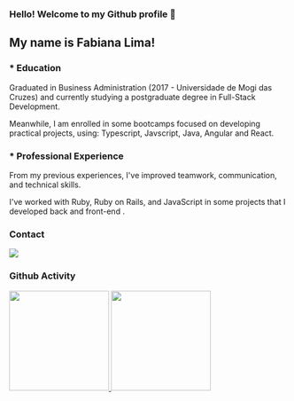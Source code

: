 ### Hello! Welcome to my Github profile 👋
## My name is Fabiana Lima!

### * Education

Graduated in Business Administration (2017 - Universidade de Mogi das Cruzes) and currently studying a postgraduate degree in Full-Stack Development.

Meanwhile, I am enrolled in some bootcamps focused on developing practical projects, using: Typescript, Javscript, Java, Angular and React.

### * Professional Experience

From my previous experiences, I've improved teamwork, communication, and technical skills.

I've worked with Ruby, Ruby on Rails, and JavaScript in some projects that I developed back and front-end .
            
### Contact
<div>
<a href="https://www.linkedin.com/in/fabiana-lima-886467138/" target="_blank"><img loading="lazy" src="https://img.shields.io/badge/-LinkedIn-%230077B5?style=for-the-badge&logo=linkedin&logoColor=white" target="_blank"></a>  
</div>

### Github Activity
<div>
<a href="https://github.com/fabiliima">
<img loading="lazy" height="180em" src="https://github-readme-stats.vercel.app/api/top-langs/?username=fabiliima&layout=compact&langs_count=7&theme=dracula"/>
<img loading="lazy" height="180em" src="https://github-readme-stats.vercel.app/api?username=fabiliima&show_icons=true&theme=dracula&include_all_commits=true&count_private=true"/>
</div>

